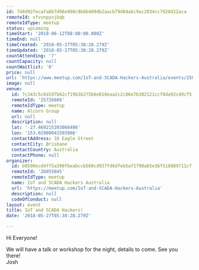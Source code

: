 ```yaml
---
id: 748d92fecafa867d96e980c9b6b409db2aacb79d84abc9ac2034cc7920d22aca
remoteId: sfvvnpyxjbqb
remoteIdType: meetup
status: upcoming
timeStart: '2018-06-12T08:00:00.000Z'
timeEnd: null
timeCreated: '2018-05-27T05:38:28.279Z'
timeUpdated: '2018-05-27T05:38:28.279Z'
countAttending: '7'
countCapacity: null
countWaitlist: '0'
price: null
url: 'https://www.meetup.com/IoT-and-SCADA-Hackers-Australia/events/250647458/'
image: null
venue:
  id: 7c343c5c6d197b62cf19b3b275b6e018eaa2c2c86e7b382121ccf8da92cd9cf5
  remoteId: '25726666'
  remoteIdType: meetup
  name: Alcorn Group
  url: null
  description: null
  lat: '-27.469215393066406'
  lon: '153.02980041503906'
  contactAddress: 10 Eagle Street
  contactCity: Brisbane
  contactCountry: Australia
  contactPhone: null
organizer:
  id: b0590ecd4ff5a390fbeabccb560cd937fd6dfeb5af1790ab5e36f518989711cf
  remoteId: '26055845'
  remoteIdType: meetup
  name: IoT and SCADA Hackers Australia
  url: 'https://meetup.com/IoT-and-SCADA-Hackers-Australia'
  description: null
  codeOfConduct: null
layout: event
title: IoT and SCADA Hackers!
date: '2018-05-27T05:38:28.279Z'

---
```

<p>Hi Everyone!</p> <p>We will have a talk or workshop for the night, details to come. See you there!<br/>Josh</p>
